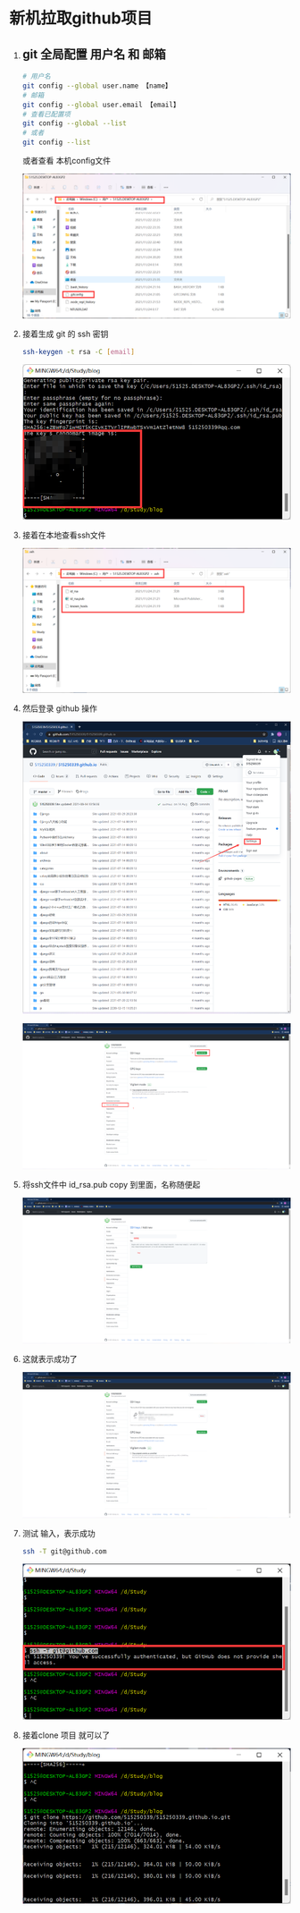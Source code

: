 # 新机拉取github项目

1. ## git 全局配置 用户名 和 邮箱

   ```bash
   # 用户名
   git config --global user.name 【name】
   # 邮箱
   git config --global user.email 【email】
   # 查看已配置项
   git config --global --list
   # 或者
   git config --list
   ```

   或者查看 本机config文件

   ![image-20211124213033911](新机拉取github项目.assets/image-20211124213033911.png)

2. 接着生成 git 的 ssh 密钥

   ```bash
   ssh-keygen -t rsa -C [email]
   ```

   ![image-20211124213228599](新机拉取github项目.assets/image-20211124213228599.png)

3. 接着在本地查看ssh文件

   ![image-20211124213313817](新机拉取github项目.assets/image-20211124213313817.png)

4. 然后登录 github 操作

   ![image-20211124212848264](新机拉取github项目.assets/image-20211124212848264.png)

   ![image-20211124213455064](新机拉取github项目.assets/image-20211124213455064.png)

5. 将ssh文件中 id_rsa.pub copy 到里面，名称随便起

   ![image-20211124214141600](新机拉取github项目.assets/image-20211124214141600.png)

6. 这就表示成功了

   ![image-20211124214115109](新机拉取github项目.assets/image-20211124214115109.png)

7. 测试 输入，表示成功

   ```bash
   ssh -T git@github.com
   ```

   ![image-20211124214558938](新机拉取github项目.assets/image-20211124214558938.png)

8. 接着clone 项目 就可以了

   ![image-20211124214229587](新机拉取github项目.assets/image-20211124214229587.png)